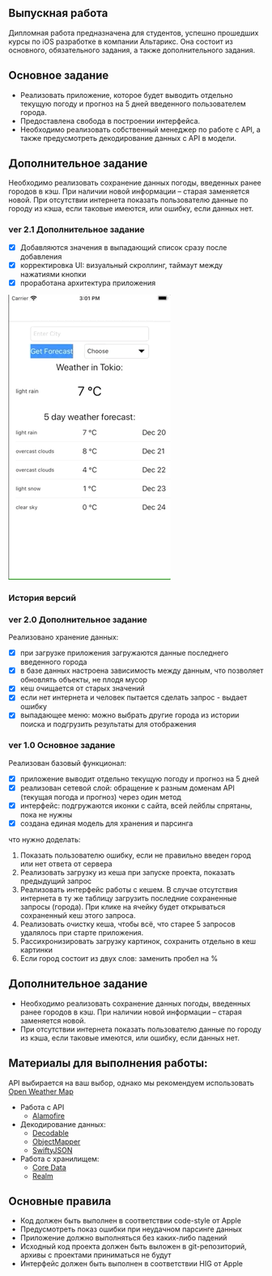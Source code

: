 ## Выпускная работа

Дипломная работа предназначена для студентов, успешно прошедших курсы по iOS разработке в компании Альтарикс. Она состоит из основного, обязательного задания, а также дополнительного задания.
    
## Основное задание

* Реализовать приложение, которое будет выводить отдельно текущую погоду и прогноз на 5 дней введенного пользователем города.
* Предоставлена свобода в построении интерфейса.
* Необходимо реализовать собственный менеджер по работе с API, а также предусмотреть декодирование данных с API в модели.

## Дополнительное задание
Необходимо реализовать сохранение данных погоды, введенных ранее городов в кэш. При наличии новой информации – старая заменяется новой. При отсутствии интернета показать пользователю данные по городу из кэша, если таковые имеются, или ошибку, если данных нет.


### ver 2.1 Дополнительное задание
- [x] Добавляются значения в выпадающий список сразу после добавления
- [x] корректировка UI: визуальный скроллинг, таймаут между нажатиями кнопки
- [x] проработана архитектура приложения

![demo](https://github.com/flyer2001/WeatherApp/blob/master/demo.gif)

### История версий
### ver 2.0 Дополнительное задание
Реализовано хранение данных:
- [x] при загрузке приложения загружаются данные последнего введенного города
- [x] в базе данных настроена зависимость между данным, что позволяет обновлять объекты, не плодя мусор
- [x] кеш очищается от старых значений
- [x] если нет интернета и человек пытается сделать запрос - выдает ошибку
- [x] выпадающее меню: можно выбрать другие города из истории поиска и подгрузить результаты для отображения

### ver 1.0 Основное задание
Реализован базовый функционал:
- [x] приложение выводит отдельно текущую погоду и прогноз на 5 дней
- [x] реализован сетевой слой: обращение к разным доменам API (текущая погода и прогноз) через один метод
- [x] интерфейс: подгружаются иконки с сайта, всей лейблы спрятаны, пока не нужны
- [x] создана единая модель для хранения и парсинга

что нужно доделать:
1. Показать пользователю ошибку, если не правильно введен город или нет ответа от сервера
2. Реализовать загрузку из кеша при запуске проекта, показать предыдущий запрос
3. Реализовать интерфейс работы с кешем. В случае отсутствия интернета в ту же таблицу загрузить последние сохраненные запросы (города). При клике на ячейку будет открываться сохраненный кеш этого запроса. 
4. Реализовать очистку кеша, чтобы всë, что старее 5 запросов удалялось при старте приложения. 
5. Рассихронизировать загрузку картинок, сохранить отдельно в кеш картинки
6. Если город состоит из двух слов: заменить пробел на %

## Дополнительное задание

* Необходимо реализовать сохранение данных погоды, введенных ранее городов в кэш. При наличии новой информации – старая заменяется новой.
* При отсутствии интернета показать пользователю данные по городу из кэша, если таковые имеются, или ошибку, если данных нет.

## Материалы для выполнения работы:

API выбирается на ваш выбор, однако мы рекомендуем использовать [Open Weather Map](https://openweathermap.org)

* Работа с API
    - [Alamofire](https://github.com/Alamofire/Alamofire)
* Декодирование данных:
    - [Decodable](https://developer.apple.com/documentation/swift/decodable)
    - [ObjectMapper](https://github.com/tristanhimmelman/ObjectMapper)
    - [SwiftyJSON](https://github.com/SwiftyJSON/SwiftyJSON)
* Работа с хранилищем:
    - [Core Data](https://developer.apple.com/documentation/coredata)
    - [Realm](https://github.com/realm/realm-cocoa)

## Основные правила

* Код должен быть выполнен в соответствии code-style от Apple
* Предусмотреть показ ошибки при неудачном парсинге данных
* Приложение должно выполняться без каких-либо падений
* Исходный код проекта должен быть выложен в git-репозиторий, архивы с проектами приниматься не будут
* Интерфейс должен быть выполнен в соответствии HIG от Apple
